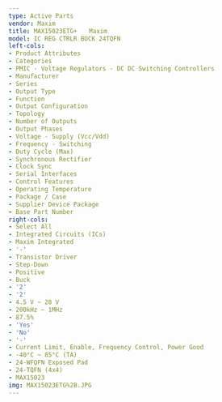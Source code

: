 ```yaml
---
type: Active Parts
vendor: Maxim
title: MAX15023ETG+　　Maxim
model: IC REG CTRLR BUCK 24TQFN
left-cols:
- Product Attributes
- Categories
- PMIC - Voltage Regulators - DC DC Switching Controllers
- Manufacturer
- Series
- Output Type
- Function
- Output Configuration
- Topology
- Number of Outputs
- Output Phases
- Voltage - Supply (Vcc/Vdd)
- Frequency - Switching
- Duty Cycle (Max)
- Synchronous Rectifier
- Clock Sync
- Serial Interfaces
- Control Features
- Operating Temperature
- Package / Case
- Supplier Device Package
- Base Part Number
right-cols:
- Select All
- Integrated Circuits (ICs)
- Maxim Integrated
- '-'
- Transistor Driver
- Step-Down
- Positive
- Buck
- '2'
- '2'
- 4.5 V ~ 28 V
- 200kHz ~ 1MHz
- 87.5%
- 'Yes'
- 'No'
- '-'
- Current Limit, Enable, Frequency Control, Power Good
- -40°C ~ 85°C (TA)
- 24-WFQFN Exposed Pad
- 24-TQFN (4x4)
- MAX15023
img: MAX15023ETG%2B.JPG
---
```

